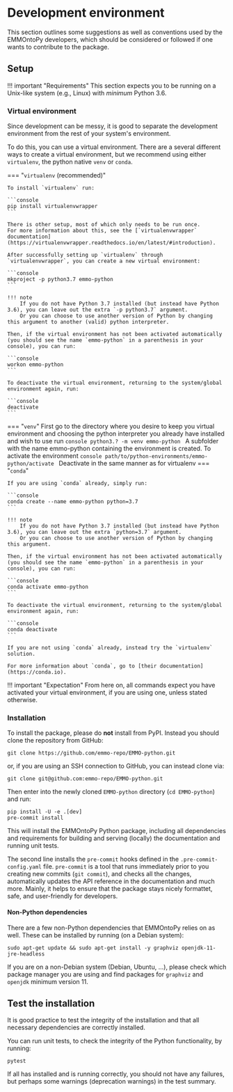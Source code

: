 # Development environment

<!-- markdownlint-disable MD046 -->

This section outlines some suggestions as well as conventions used by the EMMOntoPy developers, which should be considered or followed if one wants to contribute to the package.

## Setup

!!! important "Requirements"
    This section expects you to be running on a Unix-like system (e.g., Linux) with *minimum* Python 3.6.

### Virtual environment

Since development can be messy, it is good to separate the development environment from the rest of your system's environment.

To do this, you can use a virtual environment.
There are a several different ways to create a virtual environment, but we recommend using either `virtualenv`, the python native `venv` or `conda`.

=== "`virtualenv` (recommended)"

    To install `virtualenv` run:

    ```console
    pip install virtualenvwrapper
    ```

    There is other setup, most of which only needs to be run once.
    For more information about this, see the [`virtualenvwrapper` documentation](https://virtualenvwrapper.readthedocs.io/en/latest/#introduction).

    After successfully setting up `virtualenv` through `virtualenvwrapper`, you can create a new virtual environment:

    ```console
    mkproject -p python3.7 emmo-python
    ```

    !!! note
        If you do not have Python 3.7 installed (but instead have Python 3.6), you can leave out the extra `-p python3.7` argument.
        Or you can choose to use another version of Python by changing this argument to another (valid) python interpreter.

    Then, if the virtual environment has not been activated automatically (you should see the name `emmo-python` in a parenthesis in your console), you can run:

    ```console
    workon emmo-python
    ```

    To deactivate the virtual environment, returning to the system/global environment again, run:

    ```console
    deactivate
    ```
=== "`venv`"
    First go to the directory where you desire to keep you virtual environment and choosing
    the python interpreter you already have installed and wish to use run
    ```console
    python3.? -m venv emmo-python
    ```
    A subfolder with the name emmo-python containing the environment is created.
    To activate the environment
    ```console
    path/to/python-environments/emmo-python/activate
    ```
    Deactivate in the same manner as for virtualenv
=== "`conda`"

    If you are using `conda` already, simply run:

    ```console
    conda create --name emmo-python python=3.7
    ```

    !!! note
        If you do not have Python 3.7 installed (but instead have Python 3.6), you can leave out the extra `python=3.7` argument.
        Or you can choose to use another version of Python by changing this argument.

    Then, if the virtual environment has not been activated automatically (you should see the name `emmo-python` in a parenthesis in your console), you can run:

    ```console
    conda activate emmo-python
    ```

    To deactivate the virtual environment, returning to the system/global environment again, run:

    ```console
    conda deactivate
    ```

    If you are not using `conda` already, instead try the `virtualenv` solution.

    For more information about `conda`, go to [their documentation](https://conda.io).

!!! important "Expectation"
    From here on, all commands expect you have activated your virtual environment, if you are using one, unless stated otherwise.

### Installation

To install the package, please do **not** install from PyPI.
Instead you should clone the repository from GitHub:

```console
git clone https://github.com/emmo-repo/EMMO-python.git
```

or, if you are using an SSH connection to GitHub, you can instead clone via:

```console
git clone git@github.com:emmo-repo/EMMO-python.git
```

Then enter into the newly cloned `EMMO-python` directory (`cd EMMO-python`) and run:

```console
pip install -U -e .[dev]
pre-commit install
```

This will install the EMMOntoPy Python package, including all dependencies and requirements for building and serving (locally) the documentation and running unit tests.

The second line installs the `pre-commit` hooks defined in the `.pre-commit-config.yaml` file.
`pre-commit` is a tool that runs immediately prior to you creating new commits (`git commit`), and checks all the changes, automatically updates the API reference in the documentation and much more.
Mainly, it helps to ensure that the package stays nicely formattet, safe, and user-friendly for developers.

#### Non-Python dependencies

There are a few non-Python dependencies that EMMOntoPy relies on as well.
These can be installed by running (on a Debian system):

```console
sudo apt-get update && sudo apt-get install -y graphviz openjdk-11-jre-headless
```

If you are on a non-Debian system (Debian, Ubuntu, ...), please check which package manager you are using and find packages for `graphviz` and `openjdk` minimum version 11.

## Test the installation

It is good practice to test the integrity of the installation and that all necessary dependencies are correctly installed.

You can run unit tests, to check the integrity of the Python functionality, by running:

```console
pytest
```

If all has installed and is running correctly, you should not have any failures, but perhaps some warnings (deprecation warnings) in the test summary.
